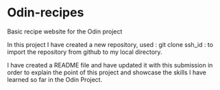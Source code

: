 # Odin-recipes
Basic recipe website for the Odin project

In this project I have created a new repository, used : git clone ssh_id : to import the repository from github to my local directory. 

I have created a README file and have updated it with this submission in order to explain the point of this project and showcase the skills I have learned so far in the Odin Project. 





